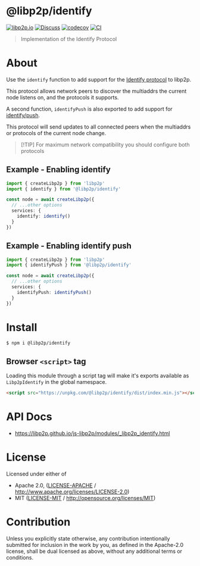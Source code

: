 # @libp2p/identify

[![libp2p.io](https://img.shields.io/badge/project-libp2p-yellow.svg?style=flat-square)](http://libp2p.io/)
[![Discuss](https://img.shields.io/discourse/https/discuss.libp2p.io/posts.svg?style=flat-square)](https://discuss.libp2p.io)
[![codecov](https://img.shields.io/codecov/c/github/libp2p/js-libp2p.svg?style=flat-square)](https://codecov.io/gh/libp2p/js-libp2p)
[![CI](https://img.shields.io/github/actions/workflow/status/libp2p/js-libp2p/main.yml?branch=main\&style=flat-square)](https://github.com/libp2p/js-libp2p/actions/workflows/main.yml?query=branch%3Amain)

> Implementation of the Identify Protocol

# About

<!--

!IMPORTANT!

Everything in this README between "# About" and "# Install" is automatically
generated and will be overwritten the next time the doc generator is run.

To make changes to this section, please update the @packageDocumentation section
of src/index.js or src/index.ts

To experiment with formatting, please run "npm run docs" from the root of this
repo and examine the changes made.

-->

Use the `identify` function to add support for the [Identify protocol](https://github.com/libp2p/specs/blob/master/identify/README.md) to libp2p.

This protocol allows network peers to discover the multiaddrs the current node listens on, and the protocols it supports.

A second function, `identifyPush` is also exported to add support for [identify/push](https://github.com/libp2p/specs/blob/master/identify/README.md#identifypush).

This protocol will send updates to all connected peers when the multiaddrs or protocols of the current node change.

> \[!TIP]
> For maximum network compatibility you should configure both protocols

## Example - Enabling identify

```typescript
import { createLibp2p } from 'libp2p'
import { identify } from '@libp2p/identify'

const node = await createLibp2p({
  // ...other options
  services: {
    identify: identify()
  }
})
```

## Example - Enabling identify push

```typescript
import { createLibp2p } from 'libp2p'
import { identifyPush } from '@libp2p/identify'

const node = await createLibp2p({
  // ...other options
  services: {
    identifyPush: identifyPush()
  }
})
```

# Install

```console
$ npm i @libp2p/identify
```

## Browser `<script>` tag

Loading this module through a script tag will make it's exports available as `Libp2pIdentify` in the global namespace.

```html
<script src="https://unpkg.com/@libp2p/identify/dist/index.min.js"></script>
```

# API Docs

- <https://libp2p.github.io/js-libp2p/modules/_libp2p_identify.html>

# License

Licensed under either of

- Apache 2.0, ([LICENSE-APACHE](https://github.com/libp2p/js-libp2p/blob/main/packages/protocol-identify/LICENSE-APACHE) / <http://www.apache.org/licenses/LICENSE-2.0>)
- MIT ([LICENSE-MIT](https://github.com/libp2p/js-libp2p/blob/main/packages/protocol-identify/LICENSE-MIT) / <http://opensource.org/licenses/MIT>)

# Contribution

Unless you explicitly state otherwise, any contribution intentionally submitted for inclusion in the work by you, as defined in the Apache-2.0 license, shall be dual licensed as above, without any additional terms or conditions.
